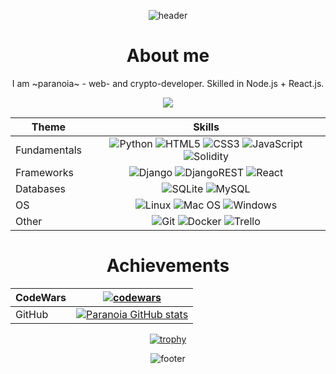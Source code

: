 <div align="center">

![header](https://capsule-render.vercel.app/api?type=waving&color=FFFFFF&height=250&section=header&text=You%20know%20me%20as&fontAlign=35&fontAlignY=35&fontSize=60&fontColor=212529&animation=fadeIn&desc=paranoia&descAlign=75&descAlignY=55&descSize=60)
</div>
<div align="justify">

<div align="center">

# About me

I am ~paranoia~ - web- and crypto-developer. Skilled in Node.js + React.js. 

![](https://komarev.com/ghpvc/?username=is-paranoia)
  
</div>

<div align="center">

| Theme | Skills |
| ------------- |:-------------:|
| Fundamentals      | ![Python](https://img.shields.io/badge/python-3670A0?style=for-the-badge&logo=python&logoColor=ffdd54) ![HTML5](https://img.shields.io/badge/html5-%23E34F26.svg?style=for-the-badge&logo=html5&logoColor=white) ![CSS3](https://img.shields.io/badge/css3-%231572B6.svg?style=for-the-badge&logo=css3&logoColor=white) ![JavaScript](https://img.shields.io/badge/javascript-%23323330.svg?style=for-the-badge&logo=javascript&logoColor=%23F7DF1E) ![Solidity](https://img.shields.io/badge/Solidity-%23363636.svg?style=for-the-badge&logo=solidity&logoColor=white) |
| Frameworks      | ![Django](https://img.shields.io/badge/django-%23092E20.svg?style=for-the-badge&logo=django&logoColor=white)   ![DjangoREST](https://img.shields.io/badge/DJANGO-REST-ff1709?style=for-the-badge&logo=django&logoColor=white&color=ff1709&labelColor=gray) ![React](https://img.shields.io/badge/react-%2320232a.svg?style=for-the-badge&logo=react&logoColor=%2361DAFB) |
| Databases | ![SQLite](https://img.shields.io/badge/sqlite-%2307405e.svg?style=for-the-badge&logo=sqlite&logoColor=white) ![MySQL](https://img.shields.io/badge/mysql-%2300f.svg?style=for-the-badge&logo=mysql&logoColor=white) |
| OS | ![Linux](https://img.shields.io/badge/Linux-FCC624?style=for-the-badge&logo=linux&logoColor=black) ![Mac OS](https://img.shields.io/badge/mac%20os-000000?style=for-the-badge&logo=macos&logoColor=F0F0F0) ![Windows](https://img.shields.io/badge/Windows-0078D6?style=for-the-badge&logo=windows&logoColor=white) |
| Other | ![Git](https://img.shields.io/badge/git-%23F05033.svg?style=for-the-badge&logo=git&logoColor=white) ![Docker](https://img.shields.io/badge/docker-%230db7ed.svg?style=for-the-badge&logo=docker&logoColor=white)  ![Trello](https://img.shields.io/badge/Trello-%23026AA7.svg?style=for-the-badge&logo=Trello&logoColor=white) |

# Achievements

| CodeWars | [![codewars](https://www.codewars.com/users/is-paranoia/badges/large)](https://www.codewars.com/users/is-paranoia) |
| ------------- |:-------------:|
| GitHub | [![Paranoia GitHub stats](https://github-readme-stats.vercel.app/api?username=is-paranoia&theme=graywhite)](https://github.com/is-paranoia/github-readme-stats) |

[![trophy](https://github-profile-trophy.vercel.app/?username=is-paranoia&theme=darkhub)](https://github.com/ryo-ma/github-profile-trophy)


![footer](https://capsule-render.vercel.app/api?type=waving&section=footer&color=FFFFFF&height=200&fontAlign=50&fontAlignY=70&fontSize=48&fontColor=212529&animation=fadeIn)

</div>
